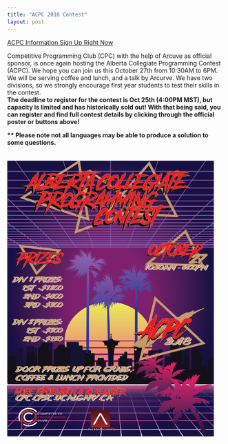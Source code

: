 ```yaml
---
title: "ACPC 2018 Contest"
layout: post
---
```


<div class="col-md-12">
<a class="btn btn-info btn-md" href="http://cpc.cpsc.ucalgary.ca/contests/acpc/2018/" role="button">
ACPC Information
</a>

<a class="btn btn-info btn-md" href="https://www.eventbrite.ca/e/alberta-collegiate-programming-contest-2018-tickets-50873456879" role="button">
Sign Up Right Now
</a>
<p><p>
Competitive Programming Club (CPC) with the help of Arcuve as official sponsor, is once again hosting the Alberta Collegiate Programming Contest (ACPC). We hope you can join us this October 27th from 10:30AM to 6PM. We will be serving coffee and lunch, and a talk by Arcurve. We have two divisions, so we strongly encourage first year students to test their skills in the contest.
<br>
<b>The deadline to register for the contest is Oct 25th (4:00PM MST), but capacity is limited and has historically sold out! With that being said, you can register and find full contest details by clicking through the official poster or buttons above!
<p> ** Please note not all languages may be able to produce a solution to some questions.
</b>


<a href="http://cpc.cpsc.ucalgary.ca/contests/acpc/2018/">
<br><br><br> <img src="/img/acpc2018.png" alt="ACPC 2018 Registration" style="width:480px;height:640px;border:0;">
</a>

<br><br>

<br>
</div>
